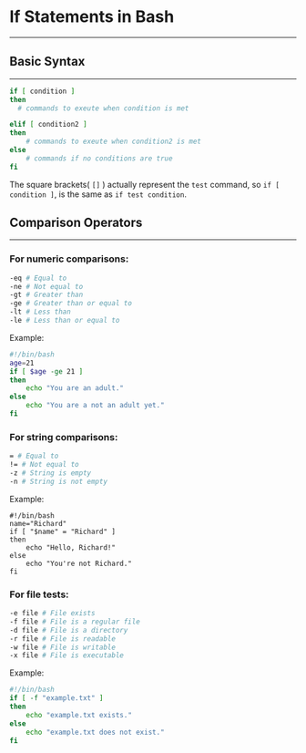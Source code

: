 # If Statements in Bash

---

## Basic Syntax

--- 

```bash
if [ condition ]
then
  # commands to exeute when condition is met

elif [ condition2 ]
then
    # commands to exeute when condition2 is met
else
    # commands if no conditions are true
fi
```

The square brackets( `[]` ) actually represent the `test` command, so `if [ condition ]`, is the same as `if test condition`.


## Comparison Operators

---

### For numeric comparisons:
```bash
-eq # Equal to
-ne # Not equal to
-gt # Greater than
-ge # Greater than or equal to
-lt # Less than
-le # Less than or equal to
```
Example:
```bash
#!/bin/bash
age=21
if [ $age -ge 21 ]
then
    echo "You are an adult."
else
    echo "You are a not an adult yet."
fi
```

### For string comparisons:
```bash
= # Equal to
!= # Not equal to
-z # String is empty
-n # String is not empty
```

Example:
```
#!/bin/bash
name="Richard"
if [ "$name" = "Richard" ]
then
    echo "Hello, Richard!"
else
    echo "You're not Richard."
fi
```


### For file tests:
```bash
-e file # File exists
-f file # File is a regular file
-d file # File is a directory
-r file # File is readable
-w file # File is writable
-x file # File is executable
```

Example:

```bash
#!/bin/bash
if [ -f "example.txt" ]
then
    echo "example.txt exists."
else
    echo "example.txt does not exist."
fi
```
